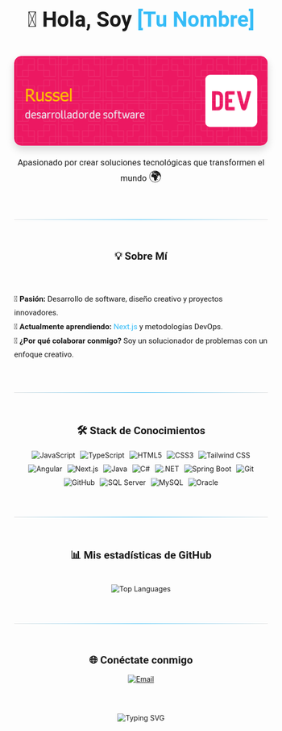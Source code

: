 <div align="center" style="margin: 60px 0;">
  <h1 style="font-family: 'Roboto', sans-serif; font-size: 3em; font-weight: 700;">
    👋 Hola, Soy <span style="color: #36BCF7;">[Tu Nombre]</span>
  </h1>
  <img src="https://github.com/Corvussel/Corvussel/blob/main/github-header-image%20(1).png?raw=true" alt="Banner" style="max-height: 300px; width: auto; border-radius: 15px; box-shadow: 0 8px 16px rgba(0,0,0,0.15); margin-top: 20px;">
  <p style="font-family: 'Roboto', sans-serif; font-size: 1.2em; max-width: 600px; margin: 20px auto;">
    Apasionado por crear soluciones tecnológicas que transformen el mundo <span style="font-size: 1.5em;">🌍</span>
  </p>
</div>

<hr style="border: 0; height: 1px; background: linear-gradient(to right, #e0e0e0, #36BCF7, #e0e0e0);">

<div align="center" style="margin: 60px 0;">
  <h2 style="font-family: 'Roboto', sans-serif; font-weight: 600;">💡 Sobre Mí</h2>
</div>
<ul style="list-style: none; padding: 0; font-family: 'Roboto', sans-serif; font-size: 1.1em; line-height: 1.8;">
  <li>🎯 <strong>Pasión:</strong> Desarrollo de software, diseño creativo y proyectos innovadores.</li>
  <li>🌱 <strong>Actualmente aprendiendo:</strong> <span style="color: #36BCF7;">Next.js</span> y metodologías DevOps.</li>
  <li>💬 <strong>¿Por qué colaborar conmigo?</strong> Soy un solucionador de problemas con un enfoque creativo.</li>
</ul>

<hr style="border: 0; height: 1px; background: linear-gradient(to right, #e0e0e0, #36BCF7, #e0e0e0); margin: 60px 0;">

<div align="center" style="margin: 60px 0;">
  <h2 style="font-family: 'Roboto', sans-serif; font-weight: 600;">🛠️ Stack de Conocimientos</h2>
  <div style="display: flex; justify-content: center; flex-wrap: wrap; gap: 10px; margin-top: 20px;">
    <!-- Frontend -->
    <img src="https://img.shields.io/badge/JavaScript-F7DF1E?style=for-the-badge&logo=javascript&logoColor=black" alt="JavaScript">
    <img src="https://img.shields.io/badge/TypeScript-3178C6?style=for-the-badge&logo=typescript&logoColor=white" alt="TypeScript">
    <img src="https://img.shields.io/badge/HTML5-E34F26?style=for-the-badge&logo=html5&logoColor=white" alt="HTML5">
    <img src="https://img.shields.io/badge/CSS3-1572B6?style=for-the-badge&logo=css3&logoColor=white" alt="CSS3">
    <img src="https://img.shields.io/badge/Tailwind_CSS-06B6D4?style=for-the-badge&logo=tailwind-css&logoColor=white" alt="Tailwind CSS">
    <img src="https://img.shields.io/badge/Angular-DD0031?style=for-the-badge&logo=angular&logoColor=white" alt="Angular">
    <img src="https://img.shields.io/badge/Next.js-000000?style=for-the-badge&logo=nextdotjs&logoColor=white" alt="Next.js">
    <!-- Backend -->
    <img src="https://img.shields.io/badge/Java-ED8B00?style=for-the-badge&logo=java&logoColor=white" alt="Java">
    <img src="https://img.shields.io/badge/C%23-239120?style=for-the-badge&logo=csharp&logoColor=white" alt="C#">
    <img src="https://img.shields.io/badge/.NET-512BD4?style=for-the-badge&logo=.net&logoColor=white" alt=".NET">
    <img src="https://img.shields.io/badge/Spring_Boot-6DB33F?style=for-the-badge&logo=spring-boot&logoColor=white" alt="Spring Boot">
    <!-- Control de Versiones -->
    <img src="https://img.shields.io/badge/Git-F05032?style=for-the-badge&logo=git&logoColor=white" alt="Git">
    <img src="https://img.shields.io/badge/GitHub-181717?style=for-the-badge&logo=github&logoColor=white" alt="GitHub">
    <!-- Bases de Datos -->
    <img src="https://img.shields.io/badge/SQL_Server-CC2927?style=for-the-badge&logo=Microsoft-SQL-Server&logoColor=white" alt="SQL Server">
    <img src="https://img.shields.io/badge/MySQL-4479A1?style=for-the-badge&logo=mysql&logoColor=white" alt="MySQL">
    <img src="https://img.shields.io/badge/Oracle-F80000?style=for-the-badge&logo=oracle&logoColor=white" alt="Oracle">
  </div>
</div>

<hr style="border: 0; height: 1px; background: linear-gradient(to right, #e0e0e0, #36BCF7, #e0e0e0); margin: 60px 0;">

<div align="center" style="margin: 60px 0;">
  <h2 style="font-family: 'Roboto', sans-serif; font-weight: 600;">📊 Mis estadísticas de GitHub</h2>
  <img src="https://github-readme-stats.vercel.app/api/top-langs/?username=Corvussel&layout=compact&theme=tokyonight" alt="Top Languages" style="max-width: 90%; margin-top: 20px;">
</div>

<hr style="border: 0; height: 1px; background: linear-gradient(to right, #e0e0e0, #36BCF7, #e0e0e0); margin: 60px 0;">

<div align="center" style="margin: 60px 0;">
  <h2 style="font-family: 'Roboto', sans-serif; font-weight: 600;">🌐 Conéctate conmigo</h2>
  <a href="mailto:russelfloressolano900@gmail.com" style="margin: 0 10px;">
    <img src="https://img.shields.io/badge/Email-D14836?style=for-the-badge&logo=gmail&logoColor=white" alt="Email">
  </a>
</div>

<div align="center" style="margin: 60px 0;">
  <img src="https://readme-typing-svg.herokuapp.com?font=Fira+Code&size=22&pause=1000&color=36BCF7&width=435&lines=🌟+Transformando+ideas+en+código+🌟;💻+Desarrollo+tecnológico+con+propósito+💻;🚀+Innovación+y+creatividad+🚀;" alt="Typing SVG">
</div>
